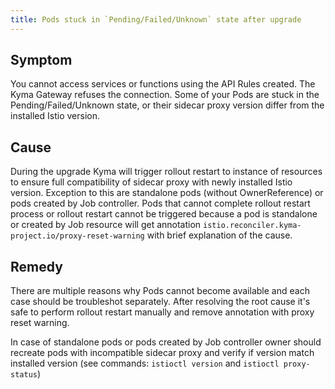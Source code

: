 ```yaml
---
title: Pods stuck in `Pending/Failed/Unknown` state after upgrade
---
```


## Symptom

You cannot access services or functions using the API Rules created. The Kyma Gateway refuses the connection.
Some of your Pods are stuck in the Pending/Failed/Unknown state, or their sidecar proxy version differ from the installed Istio version.

## Cause

During the upgrade Kyma will trigger rollout restart to instance of resources to ensure full compatibility of sidecar proxy with newly installed Istio version. Exception to this are standalone pods (without OwnerReference) or pods created by Job controller. Pods that cannot complete rollout restart process or rollout restart cannot be triggered because a pod is standalone or created by Job resource will get annotation `istio.reconciler.kyma-project.io/proxy-reset-warning` with brief explanation of the cause.

## Remedy

There are multiple reasons why Pods cannot become available and each case should be troubleshot separately. After resolving the root cause it's safe to perform rollout restart manually and remove annotation with proxy reset warning.

In case of standalone pods or pods created by Job controller owner should recreate pods with incompatible sidecar proxy and verify if version match installed version (see commands: `istioctl version` and `istioctl proxy-status`)

